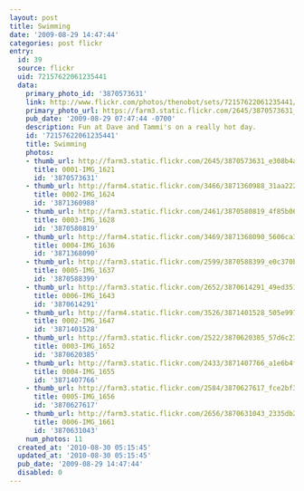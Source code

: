 ```yaml
---
layout: post
title: Swimming
date: '2009-08-29 14:47:44'
categories: post flickr
entry:
  id: 39
  source: flickr
  uid: 72157622061235441
  data:
    primary_photo_id: '3870573631'
    link: http://www.flickr.com/photos/thenobot/sets/72157622061235441/
    primary_photo_url: https://farm3.static.flickr.com/2645/3870573631_e308b4a892_m.jpg
    pub_date: '2009-08-29 07:47:44 -0700'
    description: Fun at Dave and Tammi's on a really hot day.
    id: '72157622061235441'
    title: Swimming
    photos:
    - thumb_url: http://farm3.static.flickr.com/2645/3870573631_e308b4a892_s.jpg
      title: 0001-IMG_1621
      id: '3870573631'
    - thumb_url: http://farm4.static.flickr.com/3466/3871360988_31aa222e23_s.jpg
      title: 0002-IMG_1624
      id: '3871360988'
    - thumb_url: http://farm3.static.flickr.com/2461/3870580819_4f85b06c8d_s.jpg
      title: 0003-IMG_1628
      id: '3870580819'
    - thumb_url: http://farm4.static.flickr.com/3469/3871368090_5606ca3e02_s.jpg
      title: 0004-IMG_1636
      id: '3871368090'
    - thumb_url: http://farm3.static.flickr.com/2599/3870588399_e0c370b707_s.jpg
      title: 0005-IMG_1637
      id: '3870588399'
    - thumb_url: http://farm3.static.flickr.com/2652/3870614291_49ed351312_s.jpg
      title: 0006-IMG_1643
      id: '3870614291'
    - thumb_url: http://farm4.static.flickr.com/3526/3871401528_505e997e57_s.jpg
      title: 0002-IMG_1647
      id: '3871401528'
    - thumb_url: http://farm3.static.flickr.com/2522/3870620385_57d6c23779_s.jpg
      title: 0003-IMG_1652
      id: '3870620385'
    - thumb_url: http://farm3.static.flickr.com/2433/3871407766_a1e6b4fd65_s.jpg
      title: 0004-IMG_1655
      id: '3871407766'
    - thumb_url: http://farm3.static.flickr.com/2584/3870627617_fce2bf333f_s.jpg
      title: 0005-IMG_1656
      id: '3870627617'
    - thumb_url: http://farm3.static.flickr.com/2656/3870631043_2335db2ddd_s.jpg
      title: 0006-IMG_1661
      id: '3870631043'
    num_photos: 11
  created_at: '2010-08-30 05:15:45'
  updated_at: '2010-08-30 05:15:45'
  pub_date: '2009-08-29 14:47:44'
  disabled: 0
---
```

